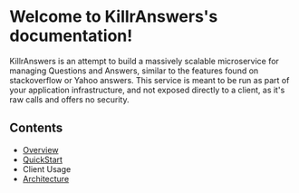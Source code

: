 Welcome to KillrAnswers's documentation!
========================================

KillrAnswers is an attempt to build a massively scalable microservice for managing Questions and Answers, similar to the features found on stackoverflow or Yahoo answers.  This service is meant to be run as part of your application infrastructure, and not exposed directly to a client, as it's raw calls and offers no security.



Contents
--------

* [Overview](overview.md)
* [QuickStart](quickstart.md)
* Client Usage  
* [Architecture](architecture.md)
